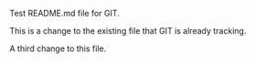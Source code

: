 Test README.md file for GIT.

This is a change to the existing file that GIT is already tracking.

A third change to this file.


